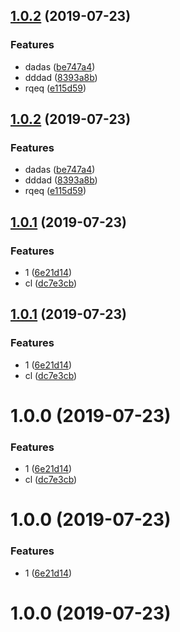 ## [1.0.2](https://github.com/maoyuyang/test11/compare/v1.0.1...v1.0.2) (2019-07-23)


### Features

* dadas ([be747a4](https://github.com/maoyuyang/test11/commit/be747a4))
* dddad ([8393a8b](https://github.com/maoyuyang/test11/commit/8393a8b))
* rqeq ([e115d59](https://github.com/maoyuyang/test11/commit/e115d59))



## [1.0.2](https://github.com/maoyuyang/test11/compare/v1.0.1...v1.0.2) (2019-07-23)


### Features

* dadas ([be747a4](https://github.com/maoyuyang/test11/commit/be747a4))
* dddad ([8393a8b](https://github.com/maoyuyang/test11/commit/8393a8b))
* rqeq ([e115d59](https://github.com/maoyuyang/test11/commit/e115d59))



## [1.0.1](https://github.com/maoyuyang/test11/compare/6e21d14...v1.0.1) (2019-07-23)


### Features

* 1 ([6e21d14](https://github.com/maoyuyang/test11/commit/6e21d14))
* cl ([dc7e3cb](https://github.com/maoyuyang/test11/commit/dc7e3cb))



## [1.0.1](https://github.com/maoyuyang/test11/compare/6e21d14...v1.0.1) (2019-07-23)


### Features

* 1 ([6e21d14](https://github.com/maoyuyang/test11/commit/6e21d14))
* cl ([dc7e3cb](https://github.com/maoyuyang/test11/commit/dc7e3cb))



# 1.0.0 (2019-07-23)


### Features

* 1 ([6e21d14](https://github.com/maoyuyang/test11/commit/6e21d14))
* cl ([dc7e3cb](https://github.com/maoyuyang/test11/commit/dc7e3cb))



# 1.0.0 (2019-07-23)


### Features

* 1 ([6e21d14](https://github.com/maoyuyang/test11/commit/6e21d14))



# 1.0.0 (2019-07-23)



